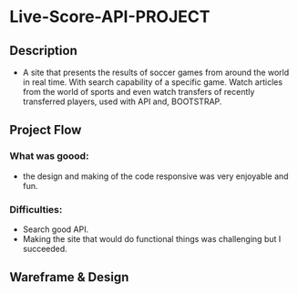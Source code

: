 # Live-Score-API-PROJECT
## Description
* A site that presents the results of soccer games from around the world in real time.
With search capability of a specific game. Watch articles from the world of sports and even 
watch transfers of recently transferred players, used with API and, BOOTSTRAP.

## Project Flow
### What was goood:
* the design and making of the code responsive was very enjoyable and fun.

### Difficulties:
* Search good API.
* Making the site that would do functional things was challenging but I succeeded.

## Wareframe & Design
